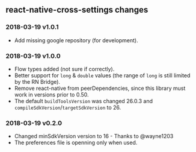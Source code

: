 ## react-native-cross-settings changes

### 2018-03-19 v1.0.1
- Add missing google repository (for development).

### 2018-03-19 v1.0.0

- Flow types added (not sure if correctly).
- Better support for `long` & `double` values (the range of `long` is still limited by the RN Bridge).
- Remove react-native from peerDependencies, since this library must work in versions prior to 0.50.
- The default `buildToolsVersion` was changed 26.0.3 and `compileSdkVersion`/`targetSdkVersion` to 26.

### 2018-03-19 v0.2.0

- Changed minSdkVersion version to 16 - Thanks to @wayne1203
- The preferences file is openning only when used.
